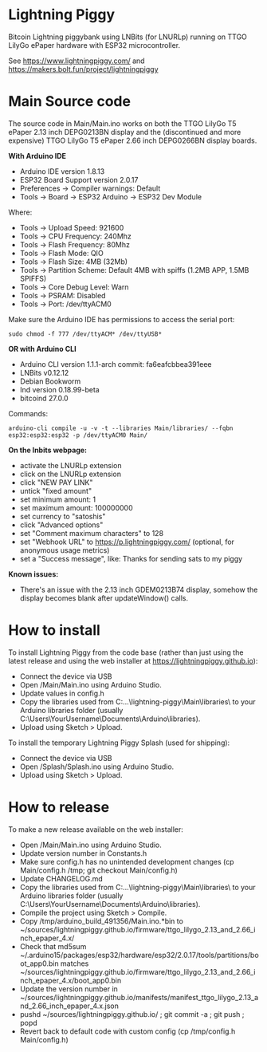 Lightning Piggy
====

Bitcoin Lightning piggybank using LNBits (for LNURLp) running on TTGO LilyGo ePaper hardware with ESP32 microcontroller.

See https://www.lightningpiggy.com/ and https://makers.bolt.fun/project/lightningpiggy

Main Source code
===========

The source code in Main/Main.ino works on both the TTGO LilyGo T5 ePaper 2.13 inch DEPG0213BN display and the (discontinued and more expensive) TTGO LilyGo T5 ePaper 2.66 inch DEPG0266BN display boards.

**With Arduino IDE**

- Arduino IDE version 1.8.13
- ESP32 Board Support version 2.0.17
- Preferences -> Compiler warnings: Default
- Tools -> Board -> ESP32 Arduino -> ESP32 Dev Module

Where: 

- Tools -> Upload Speed: 921600
- Tools -> CPU Frequency: 240Mhz
- Tools -> Flash Frequency: 80Mhz
- Tools -> Flash Mode: QIO
- Tools -> Flash Size: 4MB (32Mb)
- Tools -> Partition Scheme: Default 4MB with spiffs (1.2MB APP, 1.5MB SPIFFS)
- Tools -> Core Debug Level: Warn
- Tools -> PSRAM: Disabled
- Tools -> Port: /dev/ttyACM0

Make sure the Arduino IDE has permissions to access the serial port:

`sudo chmod -f 777 /dev/ttyACM* /dev/ttyUSB*`

**OR with Arduino CLI**

- Arduino CLI version 1.1.1-arch commit: fa6eafcbbea391eee
- LNBits v0.12.12
- Debian Bookworm
- lnd version 0.18.99-beta
- bitcoind 27.0.0

Commands:

```
arduino-cli compile -u -v -t --libraries Main/libraries/ --fqbn esp32:esp32:esp32 -p /dev/ttyACM0 Main/
```

**On the lnbits webpage:**

- activate the LNURLp extension
- click on the LNURLp extension
- click "NEW PAY LINK"
- untick "fixed amount"
- set minimum amount: 1
- set maximum amount: 100000000
- set currency to "satoshis"
- click "Advanced options"
- set "Comment maximum characters" to 128
- set "Webhook URL" to https://p.lightningpiggy.com/ (optional, for anonymous usage metrics)
- set a "Success message", like: Thanks for sending sats to my piggy

**Known issues:**
- There's an issue with the 2.13 inch GDEM0213B74 display, somehow the display becomes blank after updateWindow() calls.

How to install
==============

To install Lightning Piggy from the code base (rather than just using the latest release and using the web installer at https://lightningpiggy.github.io):

- Connect the device via USB
- Open /Main/Main.ino using Arduino Studio.
- Update values in config.h
- Copy the libraries used from C:\...\lightning-piggy\Main\libraries\ to your Arduino libraries folder (usually C:\Users\YourUsername\Documents\Arduino\libraries).
- Upload using Sketch > Upload.

To install the temporary Lightning Piggy Splash (used for shipping):

- Connect the device via USB
- Open /Splash/Splash.ino using Arduino Studio.
- Upload using Sketch > Upload.

How to release
==============

To make a new release available on the web installer:

- Open /Main/Main.ino using Arduino Studio.
- Update version number in Constants.h
- Make sure config.h has no unintended development changes (cp Main/config.h /tmp; git checkout Main/config.h)
- Update CHANGELOG.md
- Copy the libraries used from C:\...\lightning-piggy\Main\libraries\ to your Arduino libraries folder (usually C:\Users\YourUsername\Documents\Arduino\libraries).
- Compile the project using Sketch > Compile.
- Copy /tmp/arduino_build_491356/Main.ino.*bin to ~/sources/lightningpiggy.github.io/firmware/ttgo_lilygo_2.13_and_2.66_inch_epaper_4.x/
- Check that md5sum ~/.arduino15/packages/esp32/hardware/esp32/2.0.17/tools/partitions/boot_app0.bin matches ~/sources/lightningpiggy.github.io/firmware/ttgo_lilygo_2.13_and_2.66_inch_epaper_4.x/boot_app0.bin
- Update the version number in ~/sources/lightningpiggy.github.io/manifests/manifest_ttgo_lilygo_2.13_and_2.66_inch_epaper_4.x.json
- pushd ~/sources/lightningpiggy.github.io/ ; git commit -a ; git push  ; popd
- Revert back to default code with custom config (cp /tmp/config.h Main/config.h)
